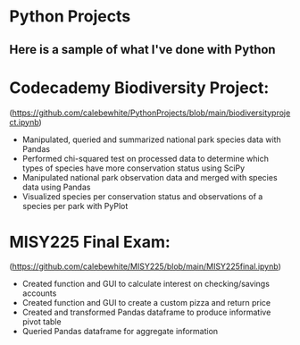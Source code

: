 # Python Projects

## Here is a sample of what I've done with Python 

# Codecademy Biodiversity Project:
(https://github.com/calebewhite/PythonProjects/blob/main/biodiversityproject.ipynb)

- Manipulated, queried and summarized national park species data with Pandas
- Performed chi-squared test on processed data to determine which types of species have more conservation status using SciPy
- Manipulated national park observation data and merged with species data using Pandas
- Visualized species per conservation status and observations of a species per park with PyPlot

# MISY225 Final Exam:
(https://github.com/calebewhite/MISY225/blob/main/MISY225final.ipynb)

- Created function and GUI to calculate interest on checking/savings accounts
- Created function and GUI to create a custom pizza and return price
- Created and transformed Pandas dataframe to produce informative pivot table
- Queried Pandas dataframe for aggregate information
